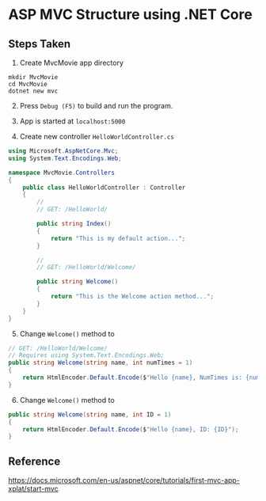 # ASP MVC Structure using .NET Core

## Steps Taken
1. Create MvcMovie app directory
```
mkdir MvcMovie
cd MvcMovie
dotnet new mvc
```

2. Press `Debug (F5)` to build and run the program.

3. App is started at `localhost:5000`

4. Create new controller `HelloWorldController.cs`
```csharp
using Microsoft.AspNetCore.Mvc;
using System.Text.Encodings.Web;

namespace MvcMovie.Controllers
{
    public class HelloWorldController : Controller
    {
        // 
        // GET: /HelloWorld/

        public string Index()
        {
            return "This is my default action...";
        }

        // 
        // GET: /HelloWorld/Welcome/ 

        public string Welcome()
        {
            return "This is the Welcome action method...";
        }
    }
}
```

5. Change `Welcome()` method to
```csharp
// GET: /HelloWorld/Welcome/ 
// Requires using System.Text.Encodings.Web;
public string Welcome(string name, int numTimes = 1)
{
    return HtmlEncoder.Default.Encode($"Hello {name}, NumTimes is: {numTimes}");
}
```

6. Change `Welcome()` method to
```csharp
public string Welcome(string name, int ID = 1)
{
    return HtmlEncoder.Default.Encode($"Hello {name}, ID: {ID}");
}
```

## Reference
https://docs.microsoft.com/en-us/aspnet/core/tutorials/first-mvc-app-xplat/start-mvc